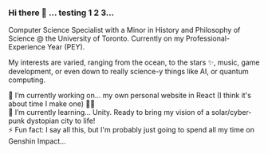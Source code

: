 ### Hi there 👋 ... testing 1 2 3...

Computer Science Specialist with a Minor in History and Philosophy of Science @ the University of Toronto. Currently on my Professional-Experience Year (PEY).

My interests are varied, ranging from the ocean, to the stars ✨, music, game development, or even down to really science-y things like AI, or quantum computing.

🔭 I’m currently working on... my own personal website in React (I think it's about time I make one) 👩‍💻  
🌱 I’m currently learning... Unity. Ready to bring my vision of a solar/cyber-punk dystopian city to life!  
⚡ Fun fact: I say all this, but I'm probably just going to spend all my time on Genshin Impact...  

<!--
**rararani/rararani** is a ✨ _special_ ✨ repository because its `README.md` (this file) appears on your GitHub profile.

Here are some ideas to get you started:

- 🔭 I’m currently working on ...
- 🌱 I’m currently learning ...
- 👯 I’m looking to collaborate on ...
- 🤔 I’m looking for help with ...
- 💬 Ask me about ...
- 📫 How to reach me: ...
- 😄 Pronouns: ...
- ⚡ Fun fact: ...
-->
